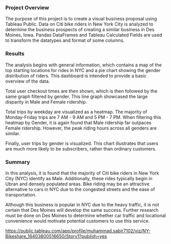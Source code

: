 ### Project Overview
The purpose of this project is to create a visual business proposal using Tableau Public. Data on Citi bike riders in New York City is analyzed to determine the business prospects of creating a similar business in Des Moines, Iowa. Pandas DataFrames and Tableau Calculated Fields are used to transform the datatypes and format of some columns.

### Results

The analysis begins with general information, which contains a map of the top starting locations for rides in NYC and a pie chart showing the gender distribution of riders. This dashboard is intended to provide a basic overview of the data.

Total user checkout times are then shown, which is then followed by the same graph filtered by gender. This line graph showcased the large disparity in Male and Female ridership.

Total trips by weekday are visualized as a heatmap. The majority of Monday-Friday trips are 7 AM - 9 AM and 5 PM - 7 PM. When filtering this heatmap by Gender, it is again found that Male ridership far outpaces Female ridership. However, the peak riding hours across all genders are similar.

Finally, user trips by gender is visualized. This chart illustrates that users are much more likely to be subscribers, rather than ordinary customers.

### Summary

In this analysis, it is found that the majority of Citi bike riders in New York City (NYC) identify as Male. Additionally, these rides typically begin in Ubran and densely populated areas. Bike riding may be an attractive alternative to cars in NYC due to the congested streets and the ease of transportation.

Although this business is popular in NYC due to the heavy traffic, it is not certain that Des Moines will develop the same success. Further research must be done on Des Moines to determine whether car traffic and locational convenience would motivate potential customers to use this service.

https://public.tableau.com/app/profile/muhammad.sabir7102/viz/NY-Bikeshare_16403800516650/Story1?publish=yes
